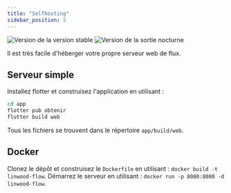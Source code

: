 ```yaml
---
title: "Selfhosting"
sidebar_position: 5
---
```


![Version de la version stable](https://img.shields.io/badge/dynamic/yaml?color=c4840d&label=Stable&query=%24.version&url=https%3A%2F%2Fraw.githubusercontent.com%2FLinwoodCloud%2FFlow%2Fstable%2Fapp%2Fpubspec.yaml&style=for-the-badge) ![Version de la sortie nocturne](https://img.shields.io/badge/dynamic/yaml?color=f7d28c&label=Nightly&query=%24.version&url=https%3A%2F%2Fraw.githubusercontent.com%2FLinwoodCloud%2FFlow%2Fnightly%2Fapp%2Fpubspec.yaml&style=for-the-badge)

Il est très facile d'héberger votre propre serveur web de flux.

## Serveur simple

Installez flotter et construisez l'application en utilisant :

```bash
cd app
flotter pub obtenir
flutter build web
```

Tous les fichiers se trouvent dans le répertoire `app/build/web`.

## Docker

Clonez le dépôt et construisez le `Dockerfile` en utilisant : `docker build -t linwood-flow`. Démarrez le serveur en utilisant : `docker run -p 8080:8080 -d linwood-flow`.
